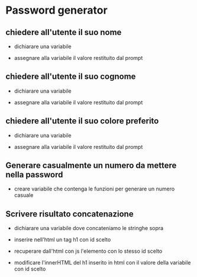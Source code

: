 # Password generator

## chiedere all'utente il suo nome

  - dichiarare una variabile

  - assegnare alla variabile il valore restituito dal prompt

## chiedere all'utente il suo cognome

  - dichiarare una variabile

  - assegnare alla variabile il valore restituito dal prompt

## chiedere all'utente il suo colore preferito

  - dichiarare una variabile

  - assegnare alla variabile il valore restituito dal prompt

## Generare casualmente un numero da mettere nella password
  
  - creare variabile che contenga le funzioni per generare un numero casuale
## Scrivere risultato concatenazione

   - dichiarare una variabile dove concateniamo le stringhe sopra
   
   - inserire nell'html un tag h1 con id scelto

   - recuperare dall'html con js l'elemento con lo stesso id scelto 

   - modificare l'innerHTML del h1 inserito in html con il valore della variabile con id scelto
